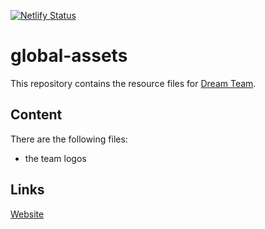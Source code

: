 [![Netlify Status](https://api.netlify.com/api/v1/badges/2ab28299-326a-4a9f-9c97-a46b1f8e9141/deploy-status)](https://app.netlify.com/sites/dreamteam-assets/deploys)

# global-assets

This repository contains the resource files for [Dream Team](https://dt.bruxelles.dev/).

## Content

There are the following files:
- the team logos

## Links
[Website](https://assets.dt.bruxelles.dev/)
